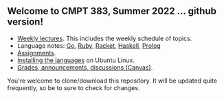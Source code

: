 ## Welcome to CMPT 383, Summer 2022 ... github version!

- [Weekly lectures](https://github.com/tjd1234/cmpt383summer2022/tree/main/languages). This includes the weekly schedule of topics.
- Language notes: [Go](https://github.com/tjd1234/cmpt383summer2022/tree/main/languages/go), [Ruby](https://github.com/tjd1234/cmpt383summer2022/tree/main/languages/ruby), 
  [Racket](https://github.com/tjd1234/cmpt383summer2022/tree/main/languages/racket), [Haskell](https://github.com/tjd1234/cmpt383summer2022/tree/main/languages/haskell),
  [Prolog](https://github.com/tjd1234/cmpt383summer2022/tree/main/languages/prolog)
- [Assignments](https://github.com/tjd1234/cmpt383summer2022/tree/main/assignments).
- [Installing the languages](install.md) on Ubuntu Linux.
- [Grades, announcements, discussions
  (Canvas)](https://canvas.sfu.ca/courses/70067).

You're welcome to clone/download this repository. It will be updated quite
frequently, so be to sure to check for changes.
